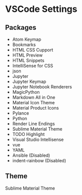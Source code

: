 # VSCode Settings #
## Packages ##
-   Atom Keymap
-   Bookmarks
-   HTML CSS Cupport
-   HTML Preview
-   HTML Snippets
-   IntelliSense for CSS
-   json
-   Jupyter
-   Jupyter Keymap
-   Jupyter Notebook Renderers
-   MagicPython
-   Markdown All in One
-   Material Icon Theme
-   Material Product Icons
-   Pylance
-   Python
-   Render Line Endings
-   Sublime Material Theme
-   TODO Highlight
-   Visual Studio Intellisense
-   vue
-   YAML
-   Ansible (Disabled)
-   indent-rainbow (Disabled)

## Theme ##
Sublime Material Theme
